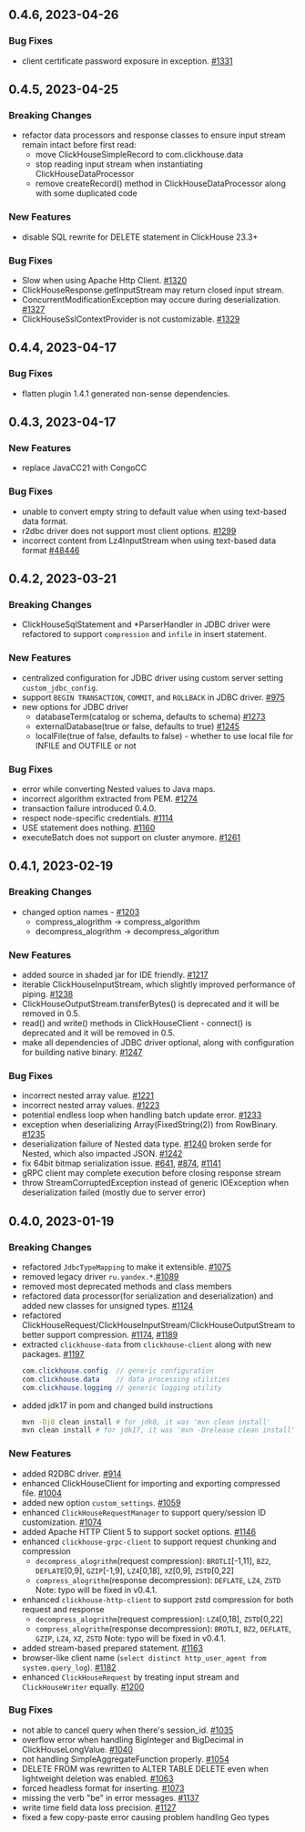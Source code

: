 ## 0.4.6, 2023-04-26
### Bug Fixes
* client certificate password exposure in exception. [#1331](https://github.com/ClickHouse/clickhouse-java/issues/1331)

## 0.4.5, 2023-04-25
### Breaking Changes
* refactor data processors and response classes to ensure input stream remain intact before first read:
  - move ClickHouseSimpleRecord to com.clickhouse.data
  - stop reading input stream when instantiating ClickHouseDataProcessor
  - remove createRecord() method in ClickHouseDataProcessor along with some duplicated code

### New Features
* disable SQL rewrite for DELETE statement in ClickHouse 23.3+

### Bug Fixes
* Slow when using Apache Http Client. [#1320](https://github.com/ClickHouse/clickhouse-java/issues/1320)
* ClickHouseResponse.getInputStream may return closed input stream.
* ConcurrentModificationException may occure during deserialization. [#1327](https://github.com/ClickHouse/clickhouse-java/pull/1327)
* ClickHouseSslContextProvider is not customizable. [#1329](https://github.com/ClickHouse/clickhouse-java/issues/1329)

## 0.4.4, 2023-04-17
### Bug Fixes
* flatten plugin 1.4.1 generated non-sense dependencies.

## 0.4.3, 2023-04-17
### New Features
* replace JavaCC21 with CongoCC

### Bug Fixes
* unable to convert empty string to default value when using text-based data format.
* r2dbc driver does not support most client options. [#1299](https://github.com/ClickHouse/clickhouse-java/issues/1299)
* incorrect content from Lz4InputStream when using text-based data format [#48446](https://github.com/ClickHouse/ClickHouse/issues/48446)

## 0.4.2, 2023-03-21
### Breaking Changes
* ClickHouseSqlStatement and *ParserHandler in JDBC driver were refactored to support `compression` and `infile` in insert statement.

### New Features
* centralized configuration for JDBC driver using custom server setting `custom_jdbc_config`.
* support `BEGIN TRANSACTION`, `COMMIT`, and `ROLLBACK` in JDBC driver. [#975](https://github.com/ClickHouse/clickhouse-java/issues/975)
* new options for JDBC driver
    * databaseTerm(catalog or schema, defaults to schema) [#1273](https://github.com/ClickHouse/clickhouse-java/issues/1273)
    * externalDatabase(true or false, defaults to true) [#1245](https://github.com/ClickHouse/clickhouse-java/issues/1245)
    * localFile(true of false, defaults to false) - whether to use local file for INFILE and OUTFILE or not

### Bug Fixes
* error while converting Nested values to Java maps.
* incorrect algorithm extracted from PEM. [#1274](https://github.com/ClickHouse/clickhouse-java/issues/1274)
* transaction failure introduced 0.4.0.
* respect node-specific credentials. [#1114](https://github.com/ClickHouse/clickhouse-java/issues/1114)
* USE statement does nothing. [#1160](https://github.com/ClickHouse/clickhouse-java/issues/1160)
* executeBatch does not support on cluster anymore. [#1261](https://github.com/ClickHouse/clickhouse-java/issues/1261)

## 0.4.1, 2023-02-19
### Breaking Changes
* changed option names - [#1203](https://github.com/ClickHouse/clickhouse-java/pull/1203)
    * compress_alogrithm -> compress_algorithm
    * decompress_alogrithm -> decompress_algorithm

### New Features
* added source in shaded jar for IDE friendly. [#1217](https://github.com/ClickHouse/clickhouse-java/pull/1217)
* iterable ClickHouseInputStream, which slightly improved performance of piping. [#1238](https://github.com/ClickHouse/clickhouse-java/pull/1238)
* ClickHouseOutputStream.transferBytes() is deprecated and it will be removed in 0.5.
* read() and write() methods in ClickHouseClient - connect() is deprecated and it will be removed in 0.5.
* make all dependencies of JDBC driver optional, along with configuration for building native binary. [#1247](https://github.com/ClickHouse/clickhouse-java/pull/1247)

### Bug Fixes
* incorrect nested array value. [#1221](https://github.com/ClickHouse/clickhouse-java/issues/1221)
* incorrect nested array values. [#1223](https://github.com/ClickHouse/clickhouse-java/issues/1223)
* potential endless loop when handling batch update error. [#1233](https://github.com/ClickHouse/clickhouse-java/issues/1233)
* exception when deserializing Array(FixedString(2)) from RowBinary. [#1235](https://github.com/ClickHouse/clickhouse-java/issues/1235)
* deserialization failure of Nested data type. [#1240](https://github.com/ClickHouse/clickhouse-java/issues/1240)
broken serde for Nested, which also impacted JSON. [#1242](https://github.com/ClickHouse/clickhouse-java/issues/1242)
* fix 64bit bitmap serialization issue. [#641](https://github.com/ClickHouse/clickhouse-java/issues/641), [#874](https://github.com/ClickHouse/clickhouse-java/issues/874), [#1141](https://github.com/ClickHouse/clickhouse-java/issues/1141)
* gRPC client may complete execution before closing response stream
* throw StreamCorruptedException instead of generic IOException when deserialization failed (mostly due to server error)

## 0.4.0, 2023-01-19
### Breaking Changes
* refactored `JdbcTypeMapping` to make it extensible. [#1075](https://github.com/ClickHouse/clickhouse-java/pull/1075)
* removed legacy driver `ru.yandex.*`.[#1089](https://github.com/ClickHouse/clickhouse-java/pull/1089)
* removed most deprecated methods and class members
* refactored data processor(for serialization and deserialization) and added new classes for unsigned types. [#1124](https://github.com/ClickHouse/clickhouse-java/pull/1124)
* refactored ClickHouseRequest/ClickHouseInputStream/ClickHouseOutputStream to better support compression. [#1174](https://github.com/ClickHouse/clickhouse-java/pull/1174), [#1189](https://github.com/ClickHouse/clickhouse-java/pull/1189)
* extracted `clickhouse-data` from `clickhouse-client` along with new packages. [#1197](https://github.com/ClickHouse/clickhouse-java/pull/1197)
    ```java
    com.clickhouse.config  // generic configuration
    com.clickhouse.data    // data processing utilities
    com.clickhouse.logging // generic logging utility
    ```
* added jdk17 in pom and changed build instructions
    ```bash
    mvn -Dj8 clean install # for jdk8, it was 'mvn clean install'
    mvn clean install # for jdk17, it was 'mvn -Drelease clean install'
    ```
### New Features
* added R2DBC driver. [#914](https://github.com/ClickHouse/clickhouse-java/pull/914)
* enhanced ClickHouseClient for importing and exporting compressed file. [#1004](https://github.com/ClickHouse/clickhouse-java/pull/1004)
* added new option `custom_settings`. [#1059](https://github.com/ClickHouse/clickhouse-java/pull/1059)
* enhanced `ClickHouseRequestManager` to support query/session ID customization. [#1074](https://github.com/ClickHouse/clickhouse-java/pull/1074)
* added Apache HTTP Client 5 to support socket options. [#1146](https://github.com/ClickHouse/clickhouse-java/pull/1146)
* enhanced `clickhouse-grpc-client` to support request chunking and compression
    * `decompress_alogrithm`(request compression): `BROTLI`[-1,11], `BZ2`, `DEFLATE`[0,9], `GZIP`[-1,9], `LZ4`[0,18], `XZ`[0,9], `ZSTD`[0,22]
    * `compress_alogrithm`(response decompression): `DEFLATE`, `LZ4`, `ZSTD`
    Note: typo will be fixed in v0.4.1.
* enhanced `clickhouse-http-client` to support zstd compression for both request and response
    * `decompress_alogrithm`(request compression): `LZ4`[0,18], `ZSTD`[0,22]
    * `compress_alogrithm`(response decompression): `BROTLI`, `BZ2`, `DEFLATE`, `GZIP`, `LZ4`, `XZ`, `ZSTD`
    Note: typo will be fixed in v0.4.1.
* added stream-based prepared statement. [#1163](https://github.com/ClickHouse/clickhouse-java/pull/1163)
* browser-like client name (`select distinct http_user_agent from system.query_log`). [#1182](https://github.com/ClickHouse/clickhouse-java/pull/1182)
* enhanced `ClickHouseRequest` by treating input stream and `ClickHouseWriter` equally. [#1200](https://github.com/ClickHouse/clickhouse-java/pull/1200)

### Bug Fixes
* not able to cancel query when there's session_id. [#1035](https://github.com/ClickHouse/clickhouse-java/pull/1035)
* overflow error when handling BigInteger and BigDecimal in ClickHouseLongValue. [#1040](https://github.com/ClickHouse/clickhouse-java/pull/1040)
* not handling SimpleAggregateFunction properly. [#1054](https://github.com/ClickHouse/clickhouse-java/pull/1054)
* DELETE FROM was rewritten to ALTER TABLE DELETE even when lightweight deletion was enabled. [#1063](https://github.com/ClickHouse/clickhouse-java/pull/1063)
* forced headless format for inserting. [#1073](https://github.com/ClickHouse/clickhouse-java/pull/1073)
* missing the verb "be" in error messages. [#1137](https://github.com/ClickHouse/clickhouse-java/pull/1137)
* write time field data loss precision. [#1127](https://github.com/ClickHouse/clickhouse-java/pull/1127)
* fixed a few copy-paste error causing problem handling Geo types
